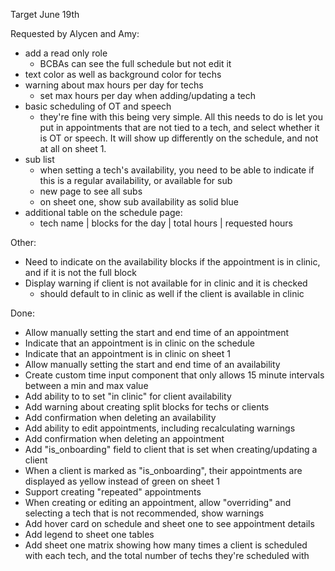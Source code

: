 Target June 19th

Requested by Alycen and Amy:

- add a read only role
  - BCBAs can see the full schedule but not edit it
- text color as well as background color for techs
- warning about max hours per day for techs
  - set max hours per day when adding/updating a tech
- basic scheduling of OT and speech
  - they're fine with this being very simple. All this needs to do is let you put in appointments that are not tied to a tech, and select
    whether it is OT or speech. It will show up differently on the schedule, and not at all on sheet 1.
- sub list
  - when setting a tech's availability, you need to be able to indicate if this is a regular availability, or available for sub
  - new page to see all subs
  - on sheet one, show sub availability as solid blue
- additional table on the schedule page:
  - tech name | blocks for the day | total hours | requested hours

Other:

- Need to indicate on the availability blocks if the appointment is in clinic, and if it is not the full block
- Display warning if client is not available for in clinic and it is checked
  - should default to in clinic as well if the client is available in clinic

Done:

- Allow manually setting the start and end time of an appointment
- Indicate that an appointment is in clinic on the schedule
- Indicate that an appointment is in clinic on sheet 1
- Allow manually setting the start and end time of an availability
- Create custom time input component that only allows 15 minute intervals between a min and max value
- Add ability to to set "in clinic" for client availability
- Add warning about creating split blocks for techs or clients
- Add confirmation when deleting an availability
- Add ability to edit appointments, including recalculating warnings
- Add confirmation when deleting an appointment
- Add "is_onboarding" field to client that is set when creating/updating a client
- When a client is marked as "is_onboarding", their appointments are displayed as yellow instead of green on sheet 1
- Support creating "repeated" appointments
- When creating or editing an appointment, allow "overriding" and selecting a tech that is not recommended, show warnings
- Add hover card on schedule and sheet one to see appointment details
- Add legend to sheet one tables
- Add sheet one matrix showing how many times a client is scheduled with each tech, and the total number of techs they're scheduled with
